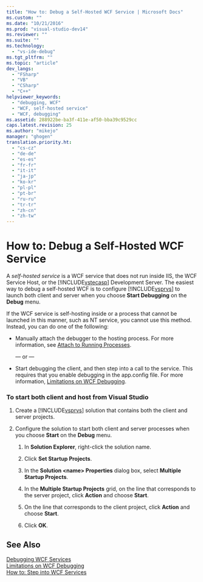 ```yaml
---
title: "How to: Debug a Self-Hosted WCF Service | Microsoft Docs"
ms.custom: ""
ms.date: "10/21/2016"
ms.prod: "visual-studio-dev14"
ms.reviewer: ""
ms.suite: ""
ms.technology: 
  - "vs-ide-debug"
ms.tgt_pltfrm: ""
ms.topic: "article"
dev_langs: 
  - "FSharp"
  - "VB"
  - "CSharp"
  - "C++"
helpviewer_keywords: 
  - "debugging, WCF"
  - "WCF, self-hosted service"
  - "WCF, debugging"
ms.assetid: 288922be-ba3f-411e-af50-bba39c9529cc
caps.latest.revision: 25
ms.author: "mikejo"
manager: "ghogen"
translation.priority.ht: 
  - "cs-cz"
  - "de-de"
  - "es-es"
  - "fr-fr"
  - "it-it"
  - "ja-jp"
  - "ko-kr"
  - "pl-pl"
  - "pt-br"
  - "ru-ru"
  - "tr-tr"
  - "zh-cn"
  - "zh-tw"
---
```

# How to: Debug a Self-Hosted WCF Service
A *self-hosted service* is a WCF service that does not run inside IIS, the WCF Service Host, or the [!INCLUDE[vstecasp](../code-quality/includes/vstecasp_md.md)] Development Server. The easiest way to debug a self-hosted WCF is to configure [!INCLUDE[vsprvs](../code-quality/includes/vsprvs_md.md)] to launch both client and server when you choose **Start Debugging** on the **Debug** menu.  
  
 If the WCF service is self-hosting inside or a process that cannot be launched in this manner, such as NT service, you cannot use this method. Instead, you can do one of the following:  
  
-   Manually attach the debugger to the hosting process. For more information, see [Attach to Running Processes](../debugger/attach-to-running-processes-with-the-visual-studio-debugger.md).  
  
     — or —  
  
-   Start debugging the client, and then step into a call to the service. This requires that you enable debugging in the app.config file. For more information, [Limitations on WCF Debugging](../debugger/limitations-on-wcf-debugging.md).  
  
### To start both client and host from Visual Studio  
  
1.  Create a [!INCLUDE[vsprvs](../code-quality/includes/vsprvs_md.md)] solution that contains both the client and server projects.  
  
2.  Configure the solution to start both client and server processes when you choose **Start** on the **Debug** menu.  
  
    1.  In **Solution Explorer**, right-click the solution name.  
  
    2.  Click **Set Startup Projects**.  
  
    3.  In the **Solution \<name> Properties** dialog box, select **Multiple Startup Projects**.  
  
    4.  In the **Multiple Startup Projects** grid, on the line that corresponds to the server project, click **Action** and choose **Start**.  
  
    5.  On the line that corresponds to the client project, click **Action** and choose **Start**.  
  
    6.  Click **OK**.  
  
## See Also  
 [Debugging WCF Services](../debugger/debugging-wcf-services.md)   
 [Limitations on WCF Debugging](../debugger/limitations-on-wcf-debugging.md)   
 [How to: Step into WCF Services](../debugger/how-to--step-into-wcf-services.md)